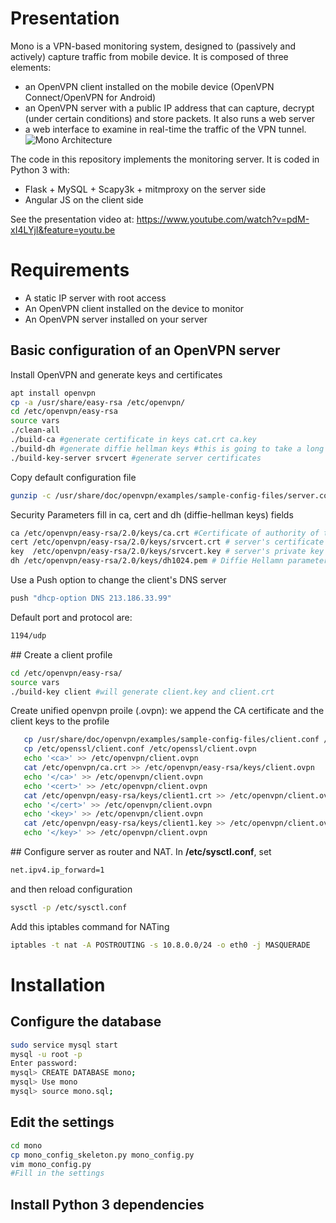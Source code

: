 # Presentation
Mono is a VPN-based monitoring system, designed to (passively and actively) capture traffic from mobile device. It is composed of three elements: 
- an OpenVPN client installed on the mobile device (OpenVPN Connect/OpenVPN for Android)
- an OpenVPN server with a public IP address that can capture, decrypt (under certain conditions)
and store packets. It also runs a web server
- a web interface to examine in real-time the traffic of the VPN tunnel.
![Mono Architecture](https://github.com/gcanal/Mono/blob/master/imgs/use_case_3.png)


The code in this repository implements the monitoring server. It is coded in Python 3 with: 
- Flask + MySQL + Scapy3k + mitmproxy on the server side 
- Angular JS on the client side 


See the presentation video at: https://www.youtube.com/watch?v=pdM-xI4LYjI&feature=youtu.be

# Requirements

- A static IP server with root access
- An OpenVPN client installed on the device to monitor
- An OpenVPN server installed on your server

## Basic configuration of an OpenVPN server
Install OpenVPN and generate keys and certificates
```bash
apt install openvpn
cp -a /usr/share/easy-rsa /etc/openvpn/
cd /etc/openvpn/easy-rsa
source vars
./clean-all
./build-ca #generate certificate in keys cat.crt ca.key
./build-dh #generate diffie hellman keys #this is going to take a long time
./build-key-server srvcert #generate server certificates
```
Copy default configuration file 
```bash
gunzip -c /usr/share/doc/openvpn/examples/sample-config-files/server.conf.gz > /etc/openvpn/server.conf
```
Security Parameters
fill in  ca, cert and dh (diffie-hellman keys) fields
```bash
ca /etc/openvpn/easy-rsa/2.0/keys/ca.crt #Certificate of authority of the server -> Will authentify the client
cert /etc/openvpn/easy-rsa/2.0/keys/srvcert.crt # server's certificate
key  /etc/openvpn/easy-rsa/2.0/keys/srvcert.key # server's private key -> This file should be kept secret
dh /etc/openvpn/easy-rsa/2.0/keys/dh1024.pem # Diffie Hellamn parameters (used to encrypt the session, RSA keypair is used for authentication. 
```
Use a Push option to change the client's DNS server
```bash
push "dhcp-option DNS 213.186.33.99" 
```
Default port and protocol are: 
```bash
1194/udp
```
## Create a client profile
```bash
cd /etc/openvpn/easy-rsa/
source vars
./build-key client #will generate client.key and client.crt
```
Create unified openvpn proile (.ovpn): we append the CA certificate and the client keys to the profile
```bash
   cp /usr/share/doc/openvpn/examples/sample-config-files/client.conf /etc/openvpn/ 
   cp /etc/openssl/client.conf /etc/openssl/client.ovpn
   echo '<ca>' >> /etc/openvpn/client.ovpn
   cat /etc/openvpn/ca.crt >> /etc/openvpn/easy-rsa/keys/client.ovpn
   echo '</ca>' >> /etc/openvpn/client.ovpn
   echo '<cert>' >> /etc/openvpn/client.ovpn
   cat /etc/openvpn/easy-rsa/keys/client1.crt >> /etc/openvpn/client.ovpn
   echo '</cert>' >> /etc/openvpn/client.ovpn
   echo '<key>' >> /etc/openvpn/client.ovpn
   cat /etc/openvpn/easy-rsa/keys/client1.key >> /etc/openvpn/client.ovpn
   echo '</key>' >> /etc/openvpn/client.ovpn
```
## Configure server as router and NAT.
In **/etc/sysctl.conf**, set
```bash
net.ipv4.ip_forward=1
```
and then reload configuration
```bash
sysctl -p /etc/sysctl.conf
```
Add this iptables command for NATing
```bash
iptables -t nat -A POSTROUTING -s 10.8.0.0/24 -o eth0 -j MASQUERADE
```


# Installation

## Configure the database
```bash
sudo service mysql start
mysql -u root -p 
Enter password: 
mysql> CREATE DATABASE mono;
mysql> Use mono
mysql> source mono.sql;
```
## Edit the settings
```bash
cd mono
cp mono_config_skeleton.py mono_config.py
vim mono_config.py
#Fill in the settings
```

## Install Python 3 dependencies




